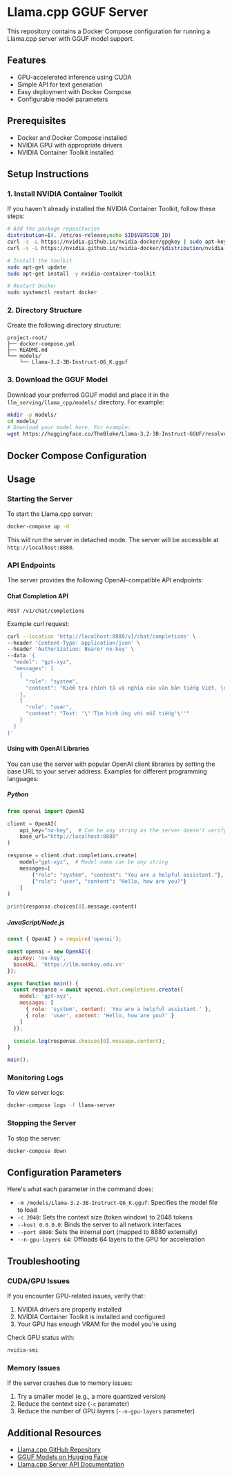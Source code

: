 # Llama.cpp GGUF Server

This repository contains a Docker Compose configuration for running a Llama.cpp server with GGUF model support.

## Features

- GPU-accelerated inference using CUDA
- Simple API for text generation
- Easy deployment with Docker Compose
- Configurable model parameters

## Prerequisites

- Docker and Docker Compose installed
- NVIDIA GPU with appropriate drivers
- NVIDIA Container Toolkit installed

## Setup Instructions

### 1. Install NVIDIA Container Toolkit

If you haven't already installed the NVIDIA Container Toolkit, follow these steps:

```bash
# Add the package repositories
distribution=$(. /etc/os-release;echo $ID$VERSION_ID)
curl -s -L https://nvidia.github.io/nvidia-docker/gpgkey | sudo apt-key add -
curl -s -L https://nvidia.github.io/nvidia-docker/$distribution/nvidia-docker.list | sudo tee /etc/apt/sources.list.d/nvidia-docker.list

# Install the toolkit
sudo apt-get update
sudo apt-get install -y nvidia-container-toolkit

# Restart Docker
sudo systemctl restart docker
```

### 2. Directory Structure

Create the following directory structure:

```
project-root/
├── docker-compose.yml
├── README.md
└── models/
    └── Llama-3.2-3B-Instruct-Q6_K.gguf
```

### 3. Download the GGUF Model

Download your preferred GGUF model and place it in the `llm_serving/llama_cpp/models/` directory. For example:

```bash
mkdir -p models/
cd models/
# Download your model here. For example:
wget https://huggingface.co/TheBloke/Llama-3.2-3B-Instruct-GGUF/resolve/main/Llama-3.2-3B-Instruct-Q6_K.gguf
```

## Docker Compose Configuration

## Usage

### Starting the Server

To start the Llama.cpp server:

```bash
docker-compose up -d
```

This will run the server in detached mode. The server will be accessible at `http://localhost:8880`.

### API Endpoints

The server provides the following OpenAI-compatible API endpoints:

#### Chat Completion API

```
POST /v1/chat/completions
```

Example curl request:

```bash
curl --location 'http://localhost:8880/v1/chat/completions' \
--header 'Content-Type: application/json' \
--header 'Authorization: Bearer no-key' \
--data '{
  "model": "gpt-xyz",
  "messages": [
    {
      "role": "system",
      "content": "Kiểm tra chính tả và nghĩa của văn bản tiếng Việt. \n\nRule:\n- By by number \n- By pass special character\n\nOnly response JSON format and nothing:\n\n{ '\''status'\'': True | False\n  '\''explain'\'': \"<explain>\"\n}\n\nExplain:\n\nQ: \"Hôm nai trời đẹp\"\nResponse: \n{\n  \"status\": False, \n  \"text\": \"nai -> nay\"\n}\n\nQ: \"TIẾNG VIỆT\"\nResponse: \n{\n  \"status\": True, \n  \"text\": \"nai -> nay\"\n}"
    },
    {
      "role": "user",
      "content": "Text: '\''Tìm hình ứng với mỗi tiếng'\''"
    }
  ]
}'
```

#### Using with OpenAI Libraries

You can use the server with popular OpenAI client libraries by setting the base URL to your server address. Examples for different programming languages:

##### Python

```python
from openai import OpenAI

client = OpenAI(
    api_key="no-key",  # Can be any string as the server doesn't verify API keys
    base_url="http://localhost:8880"
)

response = client.chat.completions.create(
    model="gpt-xyz",  # Model name can be any string
    messages=[
        {"role": "system", "content": "You are a helpful assistant."},
        {"role": "user", "content": "Hello, how are you?"}
    ]
)

print(response.choices[0].message.content)
```

##### JavaScript/Node.js

```javascript
const { OpenAI } = require('openai');

const openai = new OpenAI({
  apiKey: 'no-key',
  baseURL: 'https://llm.monkey.edu.vn'
});

async function main() {
  const response = await openai.chat.completions.create({
    model: 'gpt-xyz',
    messages: [
      { role: 'system', content: 'You are a helpful assistant.' },
      { role: 'user', content: 'Hello, how are you?' }
    ]
  });

  console.log(response.choices[0].message.content);
}

main();
```

### Monitoring Logs

To view server logs:

```bash
docker-compose logs -f llama-server
```

### Stopping the Server

To stop the server:

```bash
docker-compose down
```

## Configuration Parameters

Here's what each parameter in the command does:

- `-m /models/Llama-3.2-3B-Instruct-Q6_K.gguf`: Specifies the model file to load
- `-c 2048`: Sets the context size (token window) to 2048 tokens
- `--host 0.0.0.0`: Binds the server to all network interfaces
- `--port 8080`: Sets the internal port (mapped to 8880 externally)
- `--n-gpu-layers 64`: Offloads 64 layers to the GPU for acceleration

## Troubleshooting

### CUDA/GPU Issues

If you encounter GPU-related issues, verify that:

1. NVIDIA drivers are properly installed
2. NVIDIA Container Toolkit is installed and configured
3. Your GPU has enough VRAM for the model you're using

Check GPU status with:

```bash
nvidia-smi
```

### Memory Issues

If the server crashes due to memory issues:

1. Try a smaller model (e.g., a more quantized version)
2. Reduce the context size (`-c` parameter)
3. Reduce the number of GPU layers (`--n-gpu-layers` parameter)

## Additional Resources

- [Llama.cpp GitHub Repository](https://github.com/ggerganov/llama.cpp)
- [GGUF Models on Hugging Face](https://huggingface.co/models?search=gguf)
- [Llama.cpp Server API Documentation](https://github.com/ggerganov/llama.cpp/blob/master/examples/server/README.md)